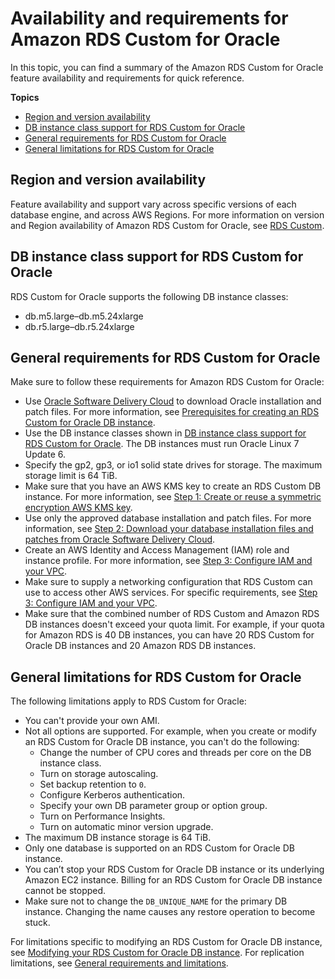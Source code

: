 # Availability and requirements for Amazon RDS Custom for Oracle<a name="custom-reqs-limits"></a>

In this topic, you can find a summary of the Amazon RDS Custom for Oracle feature availability and requirements for quick reference\.

**Topics**
+ [Region and version availability](#custom-reqs-limits.RegionVersionAvailability)
+ [DB instance class support for RDS Custom for Oracle](#custom-reqs-limits.instances)
+ [General requirements for RDS Custom for Oracle](#custom-reqs-limits.reqs)
+ [General limitations for RDS Custom for Oracle](#custom-reqs-limits.limits)

## Region and version availability<a name="custom-reqs-limits.RegionVersionAvailability"></a>

Feature availability and support vary across specific versions of each database engine, and across AWS Regions\. For more information on version and Region availability of Amazon RDS Custom for Oracle, see [RDS Custom](Concepts.RDS_Fea_Regions_DB-eng.Feature.RDSCustom.md)\. 

## DB instance class support for RDS Custom for Oracle<a name="custom-reqs-limits.instances"></a>

RDS Custom for Oracle supports the following DB instance classes:
+ db\.m5\.large–db\.m5\.24xlarge
+ db\.r5\.large–db\.r5\.24xlarge

## General requirements for RDS Custom for Oracle<a name="custom-reqs-limits.reqs"></a>

Make sure to follow these requirements for Amazon RDS Custom for Oracle:
+ Use [Oracle Software Delivery Cloud](https://edelivery.oracle.com/) to download Oracle installation and patch files\. For more information, see [Prerequisites for creating an RDS Custom for Oracle DB instance](custom-setup-orcl.md#custom-setup-orcl.review)\.
+ Use the DB instance classes shown in [DB instance class support for RDS Custom for Oracle](#custom-reqs-limits.instances)\. The DB instances must run Oracle Linux 7 Update 6\.
+ Specify the gp2, gp3, or io1 solid state drives for storage\. The maximum storage limit is 64 TiB\.
+ Make sure that you have an AWS KMS key to create an RDS Custom DB instance\. For more information, see [Step 1: Create or reuse a symmetric encryption AWS KMS key](custom-setup-orcl.md#custom-setup-orcl.cmk)\.
+ Use only the approved database installation and patch files\. For more information, see [Step 2: Download your database installation files and patches from Oracle Software Delivery Cloud](custom-cev.preparing.md#custom-cev.preparing.download)\.
+ Create an AWS Identity and Access Management \(IAM\) role and instance profile\. For more information, see [Step 3: Configure IAM and your VPC](custom-setup-orcl.md#custom-setup-orcl.iam-vpc)\.
+ Make sure to supply a networking configuration that RDS Custom can use to access other AWS services\. For specific requirements, see [Step 3: Configure IAM and your VPC](custom-setup-orcl.md#custom-setup-orcl.iam-vpc)\.
+ Make sure that the combined number of RDS Custom and Amazon RDS DB instances doesn't exceed your quota limit\. For example, if your quota for Amazon RDS is 40 DB instances, you can have 20 RDS Custom for Oracle DB instances and 20 Amazon RDS DB instances\.

## General limitations for RDS Custom for Oracle<a name="custom-reqs-limits.limits"></a>

The following limitations apply to RDS Custom for Oracle:
+ You can't provide your own AMI\.
+ Not all options are supported\. For example, when you create or modify an RDS Custom for Oracle DB instance, you can't do the following:
  + Change the number of CPU cores and threads per core on the DB instance class\.
  + Turn on storage autoscaling\.
  + Set backup retention to `0`\.
  + Configure Kerberos authentication\.
  + Specify your own DB parameter group or option group\.
  + Turn on Performance Insights\.
  + Turn on automatic minor version upgrade\.
+ The maximum DB instance storage is 64 TiB\.
+ Only one database is supported on an RDS Custom for Oracle DB instance\.
+ You can’t stop your RDS Custom for Oracle DB instance or its underlying Amazon EC2 instance\. Billing for an RDS Custom for Oracle DB instance cannot be stopped\.
+ Make sure not to change the `DB_UNIQUE_NAME` for the primary DB instance\. Changing the name causes any restore operation to become stuck\.

For limitations specific to modifying an RDS Custom for Oracle DB instance, see [Modifying your RDS Custom for Oracle DB instance](custom-managing.md#custom-managing.modifying)\. For replication limitations, see [General requirements and limitations](custom-rr.md#custom-rr.limitations)\.